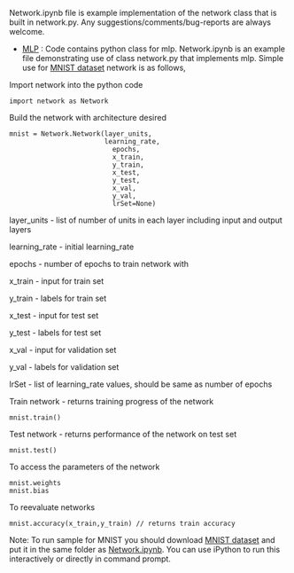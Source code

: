 Network.ipynb file is example implementation of the network class that is built in network.py. Any suggestions/comments/bug-reports are always welcome.

- [MLP](https://github.com/vinayjoshi22/ai/tree/master/ann/mlp) : Code contains python class for mlp. Network.ipynb is an example file demonstrating use of class network.py that implements mlp. Simple use for [MNIST dataset](https://pjreddie.com/projects/mnist-in-csv/) network is as follows,

Import network into the python code
```
import network as Network
```

Build the network with architecture desired
```
mnist = Network.Network(layer_units,
                        learning_rate,
                          epochs,
                          x_train,
                          y_train,
                          x_test,
                          y_test,
                          x_val,
                          y_val,
                          lrSet=None)
```
layer_units - list of number of units in each layer including input and output layers

learning_rate - initial learning_rate

epochs - number of epochs to train network with

x_train - input for train set

y_train - labels for train set

x_test - input for test set

y_test - labels for test set

x_val - input for validation set

y_val - labels for validation set

lrSet - list of learning_rate values, should be same as number of epochs

Train network - returns training progress of the network

```
mnist.train()
```

Test network - returns performance of the network on test set
```
mnist.test()
```

To access the parameters of the network
```
mnist.weights
mnist.bias
```
To reevaluate networks
```
mnist.accuracy(x_train,y_train) // returns train accuracy
```

Note: To run sample for MNIST you should download [MNIST dataset](https://pjreddie.com/projects/mnist-in-csv/) and put it in the same folder as [Network.ipynb](https://github.com/vinayjoshi22/ai/blob/master/ann/mlp/python/Network.ipynb). You can use iPython to run this interactively or directly in command prompt.
